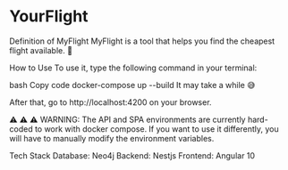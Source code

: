 # YourFlight
Definition of MyFlight
MyFlight is a tool that helps you find the cheapest flight available. 💸

How to Use
To use it, type the following command in your terminal:

bash
Copy code
docker-compose up --build
It may take a while 😅

After that, go to http://localhost:4200 on your browser.

:warning: :warning: :warning: WARNING: The API and SPA environments are currently hard-coded to work with docker compose. If you want to use it differently, you will have to manually modify the environment variables.

Tech Stack
Database: Neo4j
Backend: Nestjs
Frontend: Angular 10
